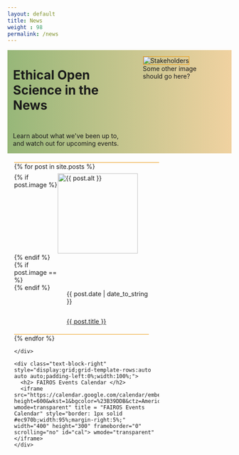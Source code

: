 ```yaml
---
layout: default
title: News
weight : 98
permalink: /news
---
```

<style>
#cal {
  position: relative;
  z-index: 0;
  }
h1#heading-left {
  font-size:40px;
  }
  
#posts-calendar {
  grid-template-columns:66.666% 33.3333%;
  }
@media print,screen and (max-width:620px) {
  #cal {
    width:200px;
  }
  #heading-left {
   padding-top:0px;
   padding-bottom:0px;
   align-content:space-between;
  }
  h1#heading-left {
   font-size:33px;
  }
  #posts-calendar {
  grid-template-columns:repeat(auto-fit, minmax(200px, 1fr));}
 }
</style>


<div class="text-block-right" style="display:grid;grid-template-columns:repeat(auto-fit, minmax(200px, 1fr));background-image:linear-gradient(to left, #f0d2a1, #97b779);padding:0;margin-right:0;width:100%;" id="headingblock">
   <div class="text-block-right" style="display:grid;grid-template-rows:auto auto;background-color:transparent;padding-left:5%;align-content:center;width:95%;" id="heading-left">
      <h1 style="align-self:start;">Ethical Open Science in the News</h1>
      <p style="align-self:start;padding-top:10px;" id="describe">Learn about what we've been up to, and watch out for upcoming events.</p>
    </div>
    <div class="text-block-right" style="background-color:transparent;padding-left:0;float:right;justify-self:end;max-width:460px; margin-right:5%; margin-left: 5%; width: 90%;" id="heading-image">
      <figure id="stakes">
        <img src="./images/team.jpg" alt="Stakeholders" style="width=100%;border: 1px solid #ec970b;">
        <figcaption>Some other image should go here?</figcaption>
      </figure>
    </div>
  </div>

<div class="text-block-right" style="display:grid;padding-left:3%;width:97%;" id="posts-calendar">
    <div class="text-block-right" style="display:grid;grid-template-rows:auto auto;padding-left:0%;width:100%;align-content:start;padding-top:0px;margin-top:20px;border-top: 1px solid #ec970b;">
      {% for post in site.posts %}
      <div class="text-block-right" style="display:grid; grid-template-columns: auto auto; justify-content: start; border-bottom: 1px solid #ec970b;margin-right:2%;width:93%;padding-top:2%;padding-bottom:2%;">
          {% if post.image %} 
            <img src={{ post.image }} width="180vw" alt="{{ post.alt }}" style="max-width:500px;">
          {% endif %}
          {% if post.image == %}
            <div class="test" style="width:180px;">
              <!-- <p style="">empty</p> -->
            </div>
          {% endif %}
        <div style="display:grid;grid-template-rows: auto auto;padding-left:20px;align-content:start;">
        <p style="font-size:14px;">{{ post.date | date_to_string }}</p>
        <p><a href="{{ post.url | relative_url }}">{{ post.title }}</a></p>
         </div>
      </div>
{% endfor %}
      
    </div>

    <div class="text-block-right" style="display:grid;grid-template-rows:auto auto auto;padding-left:0%;width:100%;">
      <h2> FAIROS Events Calendar </h2>
      <iframe src="https://calendar.google.com/calendar/embed?height=600&wkst=1&bgcolor=%23B39DDB&ctz=America%2FChicago&title=Upcoming%20FAIROS%20Events&src=Y2U1NzRhZTM5Y2JhOTMyNDIyZDAzNjA1MzFlZDE1OGI0ZmQ4MjdiMDY1YmE3Yjk1YjMxNTk1MWVjYTYwNDVlOEBncm91cC5jYWxlbmRhci5nb29nbGUuY29t&color=%238E24AA?wmode=transparent" title = "FAIROS Events Calendar" style="border: 1px solid #ec970b;width:95%;margin-right:5%;" width="400" height="300" frameborder="0" scrolling="no" id="cal"> wmode="transparent" </iframe>
    </div>
</div>
